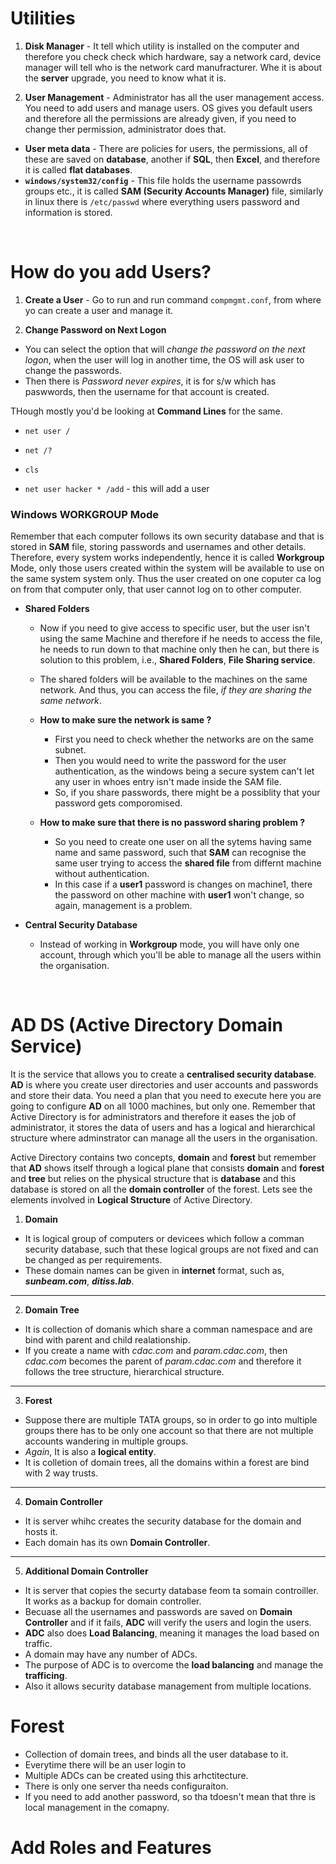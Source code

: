 # Utilities

1. **Disk Manager** - It tell which utility is installed on the computer and therefore you check check which hardware, say a network card, device manager will tell who is the network card manufracturer. Whe it is about the **server** upgrade, you need to know what it is.

2. **User Management** - Administrator has all the user management access. You need to add users and manage users. OS gives you default users and therefore all the permissions are already given, if you need to change ther permission, administrator does that.
  - **User meta data** - There are policies for users, the permissions, all of these are saved on **database**, another if **SQL**, then **Excel**, and therefore it is called **flat databases**.
  - **`windows/system32/config`** - This file holds the username passowrds groups etc., it is called **SAM (Security Accounts Manager)** file, similarly in linux there is `/etc/passwd` where everything users password and information is stored.

<br>

# How do you add Users?

1. **Create a User** - Go to run and run command `compmgmt.conf`, from where yo can create a user and manage it.

2. **Change Password on Next Logon**
  - You can select the option that will *change the password on the next logon*, when the user will log in another time, the OS will ask user to change the passwords.
  - Then there is *Password never expires*, it is for s/w which has paswwords, then the username for that account is created. 
  
THough mostly you'd be looking at **Command Lines** for the same.

- `net user /`
- `net /?`
- `cls`

- `net user hacker * /add` - this will add a user 


### Windows WORKGROUP Mode

Remember that each computer follows its own security database and that is stored in **SAM** file, storing passwords and usernames and other details. Therefore, every system works independently, hence it is called **Workgroup** Mode, only those users created within the system will be available to use on the same system system only. Thus the user created on one coputer ca log on from that computer only, that user cannot log on to other computer.

- **Shared Folders**
    - Now if you need to give access to specific user, but the user isn't using the same Machine and therefore if he needs to access the file, he needs to run down to that machine only then he can, but there is solution to this problem, i.e., **Shared Folders**, **File Sharing service**.

    - The shared folders will be available to the machines on the same network. And thus, you can access the file, *if they are sharing the same network*.

    - **How to make sure the network is same ?** 
      - First you need to check whether the networks are on the same subnet.
      - Then you would need to write the password for the user authentication, as the windows being a secure system can't let any user in whoes entry isn't made inside the SAM file.
      - So, if you share passwords, there might be a possiblity that your password gets comporomised.
    
    - **How to make sure that there is no password sharing problem ?**
        - So you need to create one user on all the sytems having same name and same password, such that **SAM** can recognise the same user trying to access the **shared file** from differnt machine without authentication.
        - In this case if a **user1** password is changes on machine1, there the password on other machine with **user1** won't change, so again, management is a problem.

- **Central Security Database**
    - Instead of working in **Workgroup** mode, you will have only one account, through which you'll be able to manage all the users within the organisation.

<br>

# AD DS (Active Directory Domain Service)

It is the service that allows you to create a **centralised security database**. **AD** is where you create user directories and user accounts and passwords and store their data. You need a plan that you need to execute here you are going to configure **AD** on all 1000 machines, but only one. Remember that Active Directory is for administrators and therefore it eases the job of administrator, it stores the data of users and has a logical and hierarchical structure where adminstrator can manage all the users in the organisation.

Active Directory contains two concepts, **domain** and **forest** but remember that **AD** shows itself through a logical plane that consists **domain** and **forest** and **tree** but relies on the physical structure that is **database** and this database is stored on all the **domain controller** of the forest. Lets see the elements involved in **Logical Structure** of Active Directory.

1. **Domain**
  - It is logical group of computers or devicees which follow a comman security database, such that these logical groups are not fixed and can be changed as per requirements.
  - These domain names can be given in **internet** format, such as, ***sunbeam.com***, ***ditiss.lab***.

---

2. **Domain Tree**
  - It is collection of domanis which share a comman namespace and are bind with parent and child realationship.
  - If you create a name with *cdac.com* and *param.cdac.com*, then *cdac.com* becomes the parent of *param.cdac.com* and therefore it follows the tree structure, hierarchical structure.

---

3. **Forest**
  - Suppose there are multiple TATA groups, so in order to go into multiple groups there has to be only one account so that there are not multiple accounts wandering in multiple groups.
  - *Again*, It is also a **logical entity**.
  - It is colletion of domain trees, all the domains within a forest are bind with 2 way trusts.

---

4. **Domain Controller**
  - It is server whihc creates the security database for the domain and hosts it.
  - Each domain has its own **Domain Controller**.

---

5. **Additional Domain Controller**
  - It is server that copies the securty database feom ta somain controiller. It works as a backup for domain controller.
  - Becuase all the usernames and passwords are saved on **Domain Controller** and if it fails, **ADC** will verify the users and login the users.
  - **ADC** also does **Load Balancing**, meaning it manages the load based on traffic.
  - A domain may have any number of ADCs.
  - The purpose of ADC is to overcome the **load balancing** and manage the **trafficing**.
  - Also it allows security database management from multiple locations.



# Forest

- Collection of domain trees, and binds all the user database to it.
- Everytime there will be an user login to 
- Multiple ADCs can be created using this arhctitecture.
- There is only one server tha needs configuraiton. 
- If you need to add another password, so tha tdoesn't mean that thre is local management in the comapny.


# Add Roles and Features







    


